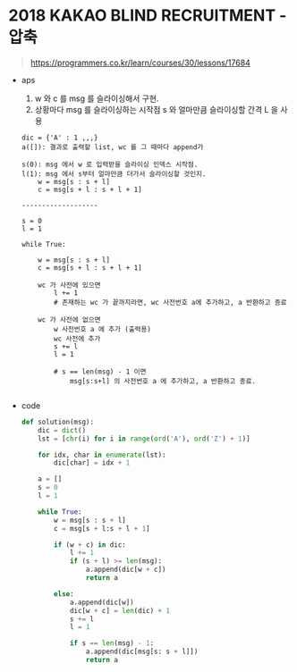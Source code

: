 # 2018 KAKAO BLIND RECRUITMENT - 압축

> https://programmers.co.kr/learn/courses/30/lessons/17684



- aps

  1. w 와 c 를 msg 를 슬라이싱해서 구현.
  2. 상황마다 msg 를 슬라이싱하는 시작점 s 와 얼마만큼 슬라이싱할 간격 L 을 사용

  ```
  dic = {'A' : 1 ,,,}
  a([]): 결과로 출력할 list, wc 를 그 때마다 append가
  
  s(0): msg 에서 w 로 입력받을 슬라이싱 인덱스 시작점.
  l(1): msg 에서 s부터 얼마만큼 더가서 슬라이싱할 것인지.
      w = msg[s : s + l]
      c = msg[s + l : s + l + 1]
  
  -------------------
  
  s = 0
  l = 1
  
  while True:
  
      w = msg[s : s + l]
      c = msg[s + l : s + l + 1]
  
      wc 가 사전에 있으면
          l += 1
          # 존재하는 wc 가 끝까지라면, wc 사전번호 a에 추가하고, a 반환하고 종료
  
      wc 가 사전에 없으면
          w 사전번호 a 에 추가 (출력용)
          wc 사전에 추가
          s += l
          l = 1
  
          # s == len(msg) - 1 이면
              msg[s:s+l] 의 사전번호 a 에 추가하고, a 반환하고 종료.
  
  
  ```

  

- code

  ```python
  def solution(msg):
      dic = dict()
      lst = [chr(i) for i in range(ord('A'), ord('Z') + 1)]
  
      for idx, char in enumerate(lst):
          dic[char] = idx + 1
  
      a = []
      s = 0
      l = 1
  
      while True:
          w = msg[s : s + l]
          c = msg[s + l:s + l + 1]
  
          if (w + c) in dic:
              l += 1
              if (s + l) >= len(msg):
                  a.append(dic[w + c])
                  return a
  
          else:
              a.append(dic[w])
              dic[w + c] = len(dic) + 1
              s += l
              l = 1
  
              if s == len(msg) - 1:
                  a.append(dic[msg[s: s + l]])
                  return a
  ```



